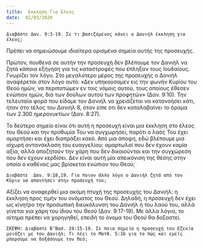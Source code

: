 ```yaml
---
title:  Εκκληση Για Ελεος
date:  02/03/2020
---
```


`Διαβάστε Δαν. 9:3-19. Σε τι βασιζόμενος κάνει ο Δανιήλ έκκληση για έλεος;`

Πρέπει να σημειώσουμε ιδιαίτερα ορισμένα σημεία αυτής της προσευχής.

Πρώτον, πουθενά σε αυτήν την προσευχή δεν βλέπουμε τον Δανιήλ να ζητά κάποια εξήγηση για τις καταστροφές που έπληξαν τους Ιουδαίους. Γνωρίζει τον λόγο. Στο μεγαλύτερο μέρος της προσευχής ο Δανιήλ αναφέρεται στον λόγο αυτό: «Δεν υπηκούσαμεν εις την φωνήν Κυρίου του Θεού ημών, να περιπατώμεν εν τοις νόμοις αυτού, τους οποίους έθεσεν ενώπιον ημών, διά των δούλων αυτού των προφητών» (Δαν. 9:10). Την τελευταία φορά που είδαμε τον Δανιήλ να χρειάζεται να κατανοήσει κάτι, ήταν στο τέλος του Δανιήλ 8, όταν είπε ότι δεν καταλαβαίνει το όραμα των 2.300 ημερονυκτίων (Δαν. 8:27).

Το δεύτερο σημείο είναι ότι αυτή η προσευχή είναι μια έκκληση στο έλεος του Θεού και την προθυμία Του να συγχωρήσει, παρότι ο λαός Του έχει αμαρτήσει και έχει διαπράξει κακό. Από μια άποψη, εδώ βλέπουμε μια ισχυρή αντανάκλαση του ευαγγελίου: αμαρτωλοί που δεν έχουν καμία αξία, αλλά αποζητούν την χάρη που δεν δικαιούνται και την συγχώρεση που δεν έχουν κερδίσει. Δεν είναι αυτή μία απεικόνιση της θέσης στην οποία ο καθένας μας βρίσκεται ενώπιον του Θεού;

`Διαβάστε  Δαν. 9:18,19. Για ποιον άλλο λόγο ο Δανιήλ ζητά από τον Κύριο να απαντήσει στην προσευχή του;`

Αξίζει να αναφερθεί μια ακόμη πτυχή της προσευχής του Δανιήλ: η έκκληση προς τιμήν του ονόματος του Θεού. Δηλαδή, η προσευχή δεν έχει ως κίνητρο την προσωπική διευκόλυνση του Δανιήλ ή του λαού του, αλλά γίνεται για χάρη του ίδιου του Θεού (Δαν. 9:17-19). Με άλλα λόγια, το αίτημα πρέπει να χορηγηθεί, επειδή το όνομα του Θεού θα δοξαστεί.

`ΣΚΕΨΗ: Διαβάστε Β’Βασ. 19:15-19. Σε ποια σημεία η προσευχή του Εζεκία μοιάζει με του Δανιήλ; Τι λέει το Ματθ. 5:16 για το πώς και εμείς μπορούμε να δοξάσουμε τον Θεό;`